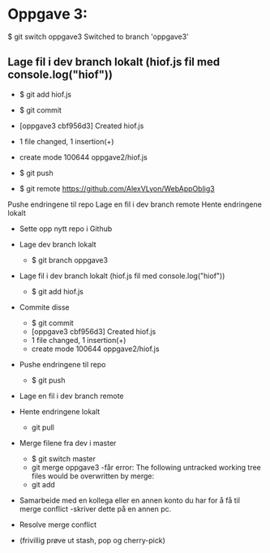 # Oppgave 3:



$ git switch oppgave3
Switched to branch 'oppgave3'

## Lage fil i dev branch lokalt (hiof.js fil med console.log("hiof"))

- $ git add hiof.js

- $ git commit
 - [oppgave3 cbf956d3] Created hiof.js
 - 1 file changed, 1 insertion(+)
 - create mode 100644 oppgave2/hiof.js

- $ git push

- $ git remote https://github.com/AlexVLyon/WebAppOblig3

Pushe endringene til repo
Lage en fil i dev branch remote
Hente endringene lokalt


- Sette opp nytt repo i Github
- Lage dev branch lokalt
    - $ git branch oppgave3
- Lage fil i dev branch lokalt (hiof.js fil med console.log("hiof"))
    - $ git add hiof.js
- Commite disse
    - $ git commit
     - [oppgave3 cbf956d3] Created hiof.js
     - 1 file changed, 1 insertion(+)
     - create mode 100644 oppgave2/hiof.js

- Pushe endringene til repo
    - $ git push
- Lage en fil i dev branch remote
- Hente endringene lokalt
    - git pull
- Merge filene fra dev i master
    - $ git switch master
    - git merge oppgave3
        -får error: The following untracked working tree files would be overwritten by merge:
    - git add
- Samarbeide med en kollega eller en annen konto du har for å få til merge conflict
    -skriver dette på en annen pc.

- Resolve merge conflict
- (frivillig prøve ut stash, pop og cherry-pick)
